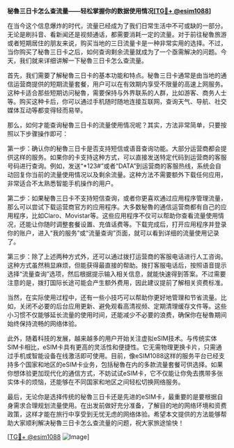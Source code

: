 **秘魯三日卡怎么查流量——轻松掌握你的数据使用情况[[TG💪+ @esim1088](https://t.me/s/esim1088)]**

在当今这个信息爆炸的时代，流量已经成为了我们日常生活中不可或缺的一部分。无论是刷抖音、看新闻还是视频通话，都需要消耗一定的流量。对于前往秘魯旅游或者短期居住的朋友来说，购买当地的三日流量卡是一种非常实用的选择。不过，当你购买了秘魯三日卡之后，如何查询剩余流量就成为了一个亟需解决的问题。今天，我们就来详细讲解一下秘魯三日卡怎么查流量。

首先，我们需要了解秘魯三日卡的基本功能和特点。秘魯三日卡通常是由当地的通信运营商提供的短期流量套餐，用户可以在有效期内享受不限量的高速上网服务。这种卡适合那些短期访问秘魯，需要保持与外界联系的人群，比如游客、商务人士等。购买这种卡后，你可以通过手机随时随地连接互联网，查询天气、导航、社交媒体互动等都变得轻而易举。

那么，如何才能查询秘魯三日卡的流量使用情况呢？其实，方法非常简单，只要按照以下步骤操作即可：

第一步：确认你的秘魯三日卡是否支持短信或语音查询功能。大部分运营商都会提供这样的服务。如果你的卡支持这种方式，可以直接发送特定代码到运营商的客服号码进行查询。例如，发送“*123#”或者“DATA”到运营商的客服热线，系统会自动回复你当前的流量使用情况以及剩余流量。这种方法不需要额外下载任何应用，非常适合不太熟悉智能手机操作的用户。

第二步：如果秘魯三日卡不支持短信查询，或者你更喜欢通过应用程序管理流量，那么可以尝试下载运营商官方的应用程序。大多数秘魯的通信运营商都有自己的应用程序，比如Claro、Movistar等。这些应用程序不仅可以帮助你查看流量使用情况，还能让你随时调整套餐设置、充值话费等。下载完成后，打开应用程序并登录你的账户，进入“我的服务”或“流量查询”页面，就可以看到详细的流量使用记录了。

第三步：除了上述两种方式外，还可以通过拨打运营商的客服电话进行人工咨询。这种方式虽然稍显麻烦，但能获得最直接的帮助。拨打客服电话后，按照语音提示选择“流量查询”选项，然后根据提示输入相关信息，就能快速得到答案。不过需要注意的是，拨打国际长途可能会产生额外费用，因此建议提前了解相关资费标准。

当然，在实际使用过程中，还有一些小技巧可以帮助你更好地管理和节省流量。比如，关闭不必要的后台应用更新、避免观看高清视频、定期清理缓存文件等。这些小习惯不仅能够延长流量的使用时间，还能减少不必要的浪费，确保你在秘魯期间始终保持流畅的网络体验。

此外，随着科技的发展，越来越多的用户开始关注虚拟eSIM技术。与传统实体SIM卡相比，eSIM卡具有更高的灵活性和便捷性。它无需物理更换卡片，只需通过手机或智能设备在线激活即可使用。目前，像eSIM1088这样的服务平台已经支持多个国家和地区的eSIM卡业务，包括秘魯在内的多款流量套餐可供选择。如果你想体验更加现代化的通信方式，不妨试试eSIM卡，它不仅能让你免去携带多张实体卡的烦恼，还能够在不同国家和地区之间轻松切换网络服务。

最后，无论你是选择传统的秘魯三日卡还是先进的eSIM卡，最重要的是要根据自身需求合理规划流量使用。在出发前做好充分准备，了解目的地的网络环境和资费政策，这样才能在旅行中享受到无忧无虑的网络体验。希望本文提供的方法能够帮助大家顺利解决秘魯三日卡怎么查流量的问题，祝大家旅途愉快！

[[TG💪+ @esim1088](https://t.me/s/esim1088) ![Image](https://i.postimg.cc/4NQfJmqS/Snipaste-2025-05-13-00-14-12.png)]